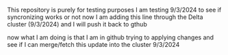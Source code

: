 This repository is purely for testing purposes 
I am testing 9/3/2024 to see if syncronizing works or not
now I am adding this line through the Delta cluster (9/3/2024) and I will push it back to gthub

now what I am doing is that I am in github trying to applying changes and see if I can merge/fetch this update into the cluster 9/3/2024
